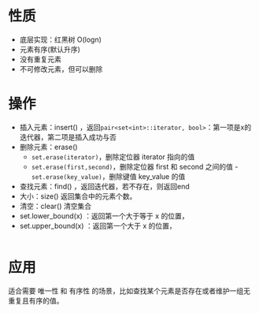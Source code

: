 
# 性质
- 底层实现：红黑树 O(logn)
- 元素有序(默认升序)
- 没有重复元素
- 不可修改元素，但可以删除

# 操作

- 插入元素：insert() ，返回`pair<set<int>::iterator, bool>`：第一项是x的迭代器，第二项是插入成功与否
- 删除元素：erase() 
  - `set.erase(iterator)`，删除定位器 iterator 指向的值
  - `set.erase(first,second)`，删除定位器 first 和 second 之间的值
  -` set.erase(key_value)`，删除键值 key_value 的值
- 查找元素：find() ，返回迭代器，若不存在，则返回end
- 大小：size() 返回集合中的元素个数。
- 清空：clear() 清空集合
- set.lower_bound(x) ：返回第一个大于等于 x 的位置，
- set.upper_bound(x) ：返回第一个大于 x 的位置，

```c++


```

# 应用

适合需要 唯一性 和 有序性 的场景，比如查找某个元素是否存在或者维护一组无重复且有序的值。
